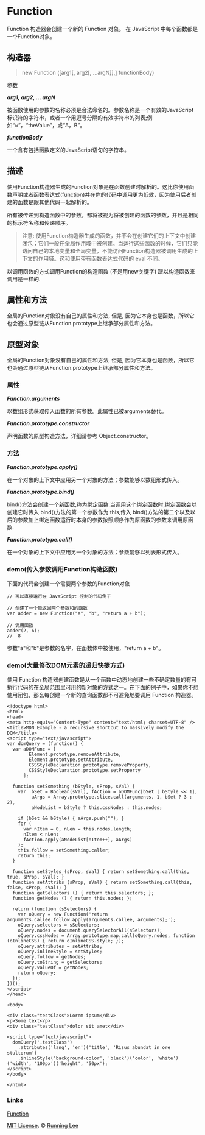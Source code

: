 # Function

Function 构造器会创建一个新的 Function 对象。 在 JavaScript 中每个函数都是一个Function对象。

## 构造器

> new Function ([arg1[, arg2[, ...argN]],] functionBody)

参数

***arg1, arg2, ... argN***

被函数使用的参数的名称必须是合法命名的。参数名称是一个有效的JavaScript标识符的字符串，或者一个用逗号分隔的有效字符串的列表;例如“×”，“theValue”，或“A，B”。

***functionBody***

一个含有包括函数定义的JavaScript语句的字符串。

## 描述

使用Function构造器生成的Function对象是在函数创建时解析的。这比你使用函数声明或者函数表达式(function)并在你的代码中调用更为低效，因为使用后者创建的函数是跟其他代码一起解析的。

所有被传递到构造函数中的参数，都将被视为将被创建的函数的参数，并且是相同的标示符名称和传递顺序。

> 注意: 使用Function构造器生成的函数，并不会在创建它们的上下文中创建闭包；它们一般在全局作用域中被创建。当运行这些函数的时候，它们只能访问自己的本地变量和全局变量，不能访问Function构造器被调用生成的上下文的作用域。这和使用带有函数表达式代码的 eval 不同。

以调用函数的方式调用Function的构造函数 (不是用new关键字) 跟以构造函数来调用是一样的.

## 属性和方法

全局的Function对象没有自己的属性和方法, 但是, 因为它本身也是函数，所以它也会通过原型链从Function.prototype上继承部分属性和方法。

## 原型对象

全局的Function对象没有自己的属性和方法, 但是, 因为它本身也是函数，所以它也会通过原型链从Function.prototype上继承部分属性和方法。

### 属性

***Function.arguments***

以数组形式获取传入函数的所有参数。此属性已被arguments替代。

***Function.prototype.constructor***

声明函数的原型构造方法，详细请参考 Object.constructor。

### 方法

***Function.prototype.apply()***

在一个对象的上下文中应用另一个对象的方法；参数能够以数组形式传入。

***Function.prototype.bind()***

bind()方法会创建一个新函数,称为绑定函数.当调用这个绑定函数时,绑定函数会以创建它时传入 bind()方法的第一个参数作为 this,传入 bind()方法的第二个以及以后的参数加上绑定函数运行时本身的参数按照顺序作为原函数的参数来调用原函数.

***Function.prototype.call()***

在一个对象的上下文中应用另一个对象的方法；参数能够以列表形式传入。

### demo(传入参数调用Function构造函数)

下面的代码会创建一个需要两个参数的Function对象
```
// 可以直接运行在 JavaScript 控制的代码例子

// 创建了一个能返回两个参数和的函数
var adder = new Function("a", "b", "return a + b");

// 调用函数
adder(2, 6);
//  8
```
参数"a"和"b"是参数的名字，在函数体中被使用，"return a + b"。

### demo(大量修改DOM元素的递归快捷方式)

使用 Function 构造器创建函数是从一个函数中动态地创建一些不确定数量的有可执行代码的在全局范围里可用的新对象的方式之一。在下面的例子中，如果你不想使用闭包，那么每创建一个新的查询函数都不可避免地要调用 Function 构造器。

```
<!doctype html>
<html>
<head>
<meta http-equiv="Content-Type" content="text/html; charset=UTF-8" />
<title>MDN Example - a recursive shortcut to massively modify the DOM</title>
<script type="text/javascript">
var domQuery = (function() {
  var aDOMFunc = [
        Element.prototype.removeAttribute,
        Element.prototype.setAttribute,
        CSSStyleDeclaration.prototype.removeProperty,
        CSSStyleDeclaration.prototype.setProperty
      ];

  function setSomething (bStyle, sProp, sVal) {
    var  bSet = Boolean(sVal), fAction = aDOMFunc[bSet | bStyle << 1],
         aArgs = Array.prototype.slice.call(arguments, 1, bSet ? 3 : 2),
         aNodeList = bStyle ? this.cssNodes : this.nodes;

    if (bSet && bStyle) { aArgs.push(""); }
    for (
      var nItem = 0, nLen = this.nodes.length;
      nItem < nLen;
      fAction.apply(aNodeList[nItem++], aArgs)
    );
    this.follow = setSomething.caller;
    return this;
  }

  function setStyles (sProp, sVal) { return setSomething.call(this, true, sProp, sVal); }
  function setAttribs (sProp, sVal) { return setSomething.call(this, false, sProp, sVal); }
  function getSelectors () { return this.selectors; };
  function getNodes () { return this.nodes; };

  return (function (sSelectors) {
    var oQuery = new Function('return arguments.callee.follow.apply(arguments.callee, arguments);');
    oQuery.selectors = sSelectors;
    oQuery.nodes = document.querySelectorAll(sSelectors);
    oQuery.cssNodes = Array.prototype.map.call(oQuery.nodes, function (oInlineCSS) { return oInlineCSS.style; });
    oQuery.attributes = setAttribs;
    oQuery.inlineStyle = setStyles;
    oQuery.follow = getNodes;
    oQuery.toString = getSelectors;
    oQuery.valueOf = getNodes;
    return oQuery;
  });
})();
</script>
</head>

<body>

<div class="testClass">Lorem ipsum</div>
<p>Some text</p>
<div class="testClass">dolor sit amet</div>

<script type="text/javascript">
  domQuery('.testClass')
​    .attributes('lang', 'en')('title', 'Risus abundat in ore stultorum')
    .inlineStyle('background-color', 'black')('color', 'white')('width', '100px')('height', '50px');
</script>
</body>

</html>
```


### Links

[Function](https://developer.mozilla.org/zh-CN/docs/Web/JavaScript/Reference/Global_Objects/Function)


[MIT License](https://opensource.org/licenses/mit-license.html). ©  [Running Lee](mailto:lihui870920@gmail.com)
